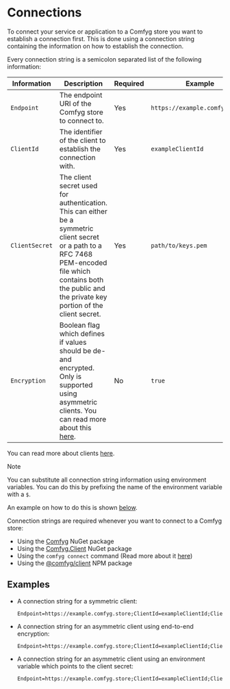 ﻿# Connections

To connect your service or application to a Comfyg store you want to establish a connection first. This is done using a
connection string containing the information on how to establish the connection.

Every connection string is a semicolon separated list of the following information:

| Information    | Description                                                                                                                                                                                                       | Required | Example                        |
|----------------|-------------------------------------------------------------------------------------------------------------------------------------------------------------------------------------------------------------------|----------|--------------------------------|
| `Endpoint`     | The endpoint URI of the Comfyg store to connect to.                                                                                                                                                               | Yes      | `https://example.comfyg.store` |
| `ClientId`     | The identifier of the client to establish the connection with.                                                                                                                                                    | Yes      | `exampleClientId`              |
| `ClientSecret` | The client secret used for authentication. This can either be a symmetric client secret or a path to a RFC 7468 PEM-encoded file which contains both the public and the private key portion of the client secret. | Yes      | `path/to/keys.pem`             |                              
| `Encryption`   | Boolean flag which defines if values should be de- and encrypted. Only is supported using asymmetric clients. You can read more about this [here](security.md#end-to-end-encryption).                             | No       | `true`                         |

You can read more about clients [here](security.md).

> [!NOTE]
> You can substitute all connection string information using environment variables. You can do this by prefixing the name of the environment variable with a `$`. 
> 
> An example on how to do this is shown [below](#examples).

Connection strings are required whenever you want to connect to a Comfyg store:

- Using the [Comfyg](https://www.nuget.org/packages/Comfyg) NuGet package
- Using the [Comfyg.Client](https://www.nuget.org/packages/Comfyg.Client) NuGet package
- Using the `comfyg connect` command (Read more about it [here](cli/command_connect.md))
- Using the [@comfyg/client](https://www.npmjs.com/package/@comfyg/client) NPM package

## Examples

- A connection string for a symmetric client:

  ```
  Endpoint=https://example.comfyg.store;ClientId=exampleClientId;ClientSecret=buNUEUhJAyYoM8cjNoXQZslQIoMBoHiuA9IEcJYa2lU9jJG1ZCH+/c7PW20x7b0NvwnxEucWFCwrpw7TFoMj6Q==;
  ```

- A connection string for an asymmetric client using end-to-end encryption:

  ```
  Endpoint=https://example.comfyg.store;ClientId=exampleClientId;ClientSecret=path/to/keys.pem;Encryption=true;
  ```
  
- A connection string for an asymmetric client using an environment variable which points to the client secret:

  ```
  Endpoint=https://example.comfyg.store;ClientId=exampleClientId;ClientSecret=$EXAMPLE_CLIENT_SECRET;
  ```
